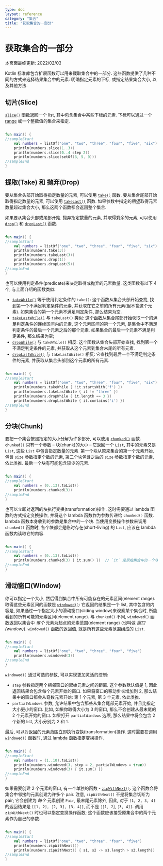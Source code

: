 ```yaml
---
type: doc
layout: reference
category: "集合"
title: "获取集合的一部分"
---
```


# 获取集合的一部分

本页面最终更新: 2022/02/03

Kotlin 标准库包含扩展函数可以用来截取集合中的一部分.
这些函数提供了几种不同的方式来选择结果集合中的元素:
明确指定元素的下标, 或指定结果集合大小, 以及其他方法.

## 切片(Slice)

[`slice()`](https://kotlinlang.org/api/latest/jvm/stdlib/kotlin.collections/slice.html)
函数返回一个 list, 其中包含集合中某些下标的元素.
下标可以通过一个 [range](ranges.html) 或一个整数值的集合来指定.

<div class="sample" markdown="1" theme="idea" data-min-compiler-version="1.3">

```kotlin

fun main() {
//sampleStart    
    val numbers = listOf("one", "two", "three", "four", "five", "six")    
    println(numbers.slice(1..3))
    println(numbers.slice(0..4 step 2))
    println(numbers.slice(setOf(3, 5, 0)))    
//sampleEnd
}
```
</div>

## 提取(Take) 和 抛弃(Drop)

要从集合头部开始取得指定数量的元素, 可以使用
[`take()`](https://kotlinlang.org/api/latest/jvm/stdlib/kotlin.collections/take.html)
函数.
要从集合尾部开始取得指定数量的元素, 可以使用
[`takeLast()`](https://kotlinlang.org/api/latest/jvm/stdlib/kotlin.collections/take-last.html)
函数.
如果参数中指定的期望取得元素数量超过集合大小, 那么这两个函数都会返回整个集合.  

如果要从集合头部或尾部开始, 抛弃指定数量的元素, 并取得剩余的元素, 可以使用
[`drop()`](https://kotlinlang.org/api/latest/jvm/stdlib/kotlin.collections/drop.html)
和
[`dropLast()`](https://kotlinlang.org/api/latest/jvm/stdlib/kotlin.collections/drop-last.html)
函数.

<div class="sample" markdown="1" theme="idea" data-min-compiler-version="1.3">

```kotlin

fun main() {
//sampleStart
    val numbers = listOf("one", "two", "three", "four", "five", "six")
    println(numbers.take(3))
    println(numbers.takeLast(3))
    println(numbers.drop(1))
    println(numbers.dropLast(5))
//sampleEnd
}
```
</div>

也可以使用判定条件(predicate)来决定取得或抛弃的元素数量.
这类函数有以下 4 个, 与上面介绍的函数类似:

* [`takeWhile()`](https://kotlinlang.org/api/latest/jvm/stdlib/kotlin.collections/take-while.html)
  等于使用判定条件的 `take()`:
  这个函数从集合头部开始查找, 找到第一个不满足判定条件的元素, 并获取在它之前的所有元素(但不含这个元素).
  如果集合的第一个元素不满足判定条件, 那么结果为空.
* [`takeLastWhile()`](https://kotlinlang.org/api/latest/jvm/stdlib/kotlin.collections/take-last-while.html)
  与 `takeLast()` 类似:
  这个函数从集合尾部开始获取一个的满足判定条件的连续区间内的元素, 这个元素区间的第一个元素,
  是集合中不满足判定条件的最后一个元素之后的那个元素. 如果集合的最后一个元素不满足判定条件, 那么结果为空;
* [`dropWhile()`](https://kotlinlang.org/api/latest/jvm/stdlib/kotlin.collections/drop-while.html)
  与 `takeWhile()` 相反:
  这个函数从集合头部开始查找, 找到第一个不满足判定条件的元素, 并获取从这个元素到集合末尾的所有元素.
* [`dropLastWhile()`](https://kotlinlang.org/api/latest/jvm/stdlib/kotlin.collections/drop-last-while.html)
  与 `takeLastWhile()` 相反:
  它查找到最后一个不满足判定条件的元素, 并获取从集合头部到这个元素的所有元素.

<div class="sample" markdown="1" theme="idea" data-min-compiler-version="1.3">

```kotlin

fun main() {
//sampleStart
    val numbers = listOf("one", "two", "three", "four", "five", "six")
    println(numbers.takeWhile { !it.startsWith('f') })
    println(numbers.takeLastWhile { it != "three" })
    println(numbers.dropWhile { it.length == 3 })
    println(numbers.dropLastWhile { it.contains('i') })
//sampleEnd
}
```
</div>

## 分块(Chunk)

要把一个集合按照指定的大小分解为许多部分, 可以使用
[`chunked()`](https://kotlinlang.org/api/latest/jvm/stdlib/kotlin.collections/chunked.html)
函数.
`chunked()` 只有一个参数 – 块(chunk)的大小 – 它返回一个 `List`,
其中的元素又是 `List`, 这些 `List` 中包含指定数量的元素.
第一个块从原来集合的第一个元素开始, 包含 `size` 参数指定个数的元素,
第二个块包含之后的 `size` 参数指定个数的元素, 依此类推.
最后一个块有可能包含较少的元素.

<div class="sample" markdown="1" theme="idea" data-min-compiler-version="1.3">

```kotlin

fun main() {
//sampleStart
    val numbers = (0..13).toList()
    println(numbers.chunked(3))
//sampleEnd
}
```
</div>

也可以立即对返回的块执行变换(transformation)操作.
这时需要通过 lambda 函数的方式指定变换操作, 并将这个 lambda 函数作为参数传递给 `chunked()` 函数.
lambda 函数本身收到的参数是集合中的一个块.
当使用变换操作参数来调用 `chunked()` 函数时,
各个块都会是临时存在(short-living) 的 `List`, 应该在 lambda 函数内读取它的内容.  

<div class="sample" markdown="1" theme="idea" data-min-compiler-version="1.3">

```kotlin

fun main() {
//sampleStart
    val numbers = (0..13).toList()
    println(numbers.chunked(3) { it.sum() })  // `it` 是原始集合中的一个块
//sampleEnd
}
```
</div>

## 滑动窗口(Window)

你可以指定一个大小, 然后得到集合中所有可能存在的元素区间(element range).
取得这些元素区间的函数是
[`windowed()`](https://kotlinlang.org/api/latest/jvm/stdlib/kotlin.collections/windowed.html):
它返回的结果是一个 list, 其中包含的内容是,
如果通过一个指定大小的滑动窗口(sliding window)来观察某个集合时, 所能看到的所有可能的元素区间(element range).
与 `chunked()` 不同,  `windowed()` 函数返回以集合中 *每个* 元素为起点的元素范围(element range) (也叫做 _窗口(window)_).
`windowed()` 函数的返回值, 就是所有这些元素范围组成的 `List`.

<div class="sample" markdown="1" theme="idea" data-min-compiler-version="1.3">

```kotlin

fun main() {
//sampleStart
    val numbers = listOf("one", "two", "three", "four", "five")    
    println(numbers.windowed(3))
//sampleEnd
}
```
</div>

`windowed()` 通过可选的参数, 可以实现更加灵活的控制:

* `step` 参数指定两个相邻窗口的起始元素之间的距离.
  这个参数默认值是 1, 因此返回结果会包含每个元素开始的窗口.
  如果将窗口的移动步长增加到 2, 那么结果中的窗口都会从奇数元素开始:
  第 1 个元素, 第 3 个元素, 依此类推.
* `partialWindows` 参数, 允许结果中包含那些从集合尾部元素开始, 并且比指定大小更小的窗口.
  比如, 如果你取得大小为 3 的窗口, 那么不会创建从最末尾的 2 个元素开始的窗口.
  如果打开 `partialWindows` 选项, 那么结果中将会包含 2 个新的 list, 大小分别为 2 和 1.

最后, 可以对返回的元素范围立即执行变换(transformation)操作.
这时需要在调用 `windowed()` 函数时, 通过 lambda 函数指定变换操作.

<div class="sample" markdown="1" theme="idea" data-min-compiler-version="1.3">

```kotlin

fun main() {
//sampleStart
    val numbers = (1..10).toList()
    println(numbers.windowed(3, step = 2, partialWindows = true))
    println(numbers.windowed(3) { it.sum() })
//sampleEnd
}
```
</div>

如果需要创建 2 个元素的窗口, 有一个单独的函数 -
[`zipWithNext()`](https://kotlinlang.org/api/latest/jvm/stdlib/kotlin.collections/zip-with-next.html).
这个函数会将集合中邻接的元素创建为许多个 pair.
注意, `zipWithNext()` 不是将集合切断为 pair; 它会创建为 _每个_ 元素创建 `Pair`, 最末尾元素除外,
因此, 对于 `[1, 2, 3, 4]` 的返回结果是 `[[1, 2], [2, 3], [3, 4]]`, 而不是 `[[1, 2`], `[3, 4]]`.
调用 `zipWithNext()` 时也可以指定变换操作函数; 这个函数应该接受原集合中的两个元素作为自己的参数.

<div class="sample" markdown="1" theme="idea" data-min-compiler-version="1.3">

```kotlin

fun main() {
//sampleStart
    val numbers = listOf("one", "two", "three", "four", "five")    
    println(numbers.zipWithNext())
    println(numbers.zipWithNext() { s1, s2 -> s1.length > s2.length})
//sampleEnd
}
```
</div>
